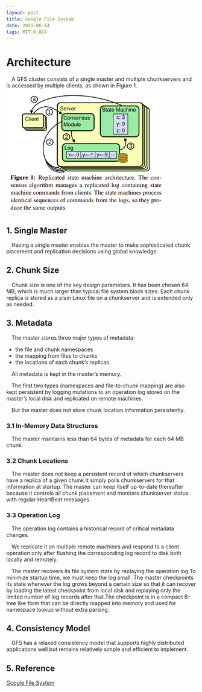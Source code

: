 ```yaml
---
layout: post
title: Google File System 
date: 2021-06-14
tags: MIT-6.824 
---
```

# Architecture
&ensp;&ensp;A GFS cluster consists of a single master and multiple chunkservers and is accessed by multiple clients, as shown in Figure 1.
![](/images/posts/fig1.png) 
## 1. Single Master
&ensp;&ensp;Having a single master enables the master to make sophisticated chunk placement and replication decisions using global knowledge.
## 2. Chunk Size
&ensp;&ensp;Chunk size is one of the key design parameters. It has been chosen 64 MB, which is much larger than typical file system block sizes. Each chunk replica is stored as a plain Linux file on a chunkserver and is extended only as needed.
## 3. Metadata
&ensp;&ensp;The master stores three major types of metadata: 
- the file and chunk namespaces 
- the mapping from files to chunks
- the locations of each chunk’s replicas

&ensp;&ensp;All metadata is kept in the master’s memory.

&ensp;&ensp;The first two types (namespaces and file-to-chunk mapping) are also kept persistent by logging mutations to an operation log stored on the master’s local disk and replicated on remote machines.

&ensp;&ensp;But the master does not store chunk location information persistently.
### 3.1 In-Memory Data Structures
&ensp;&ensp;The master maintains less than 64 bytes of metadata for each 64 MB chunk.
### 3.2 Chunk Locations
&ensp;&ensp;The master does not keep a persistent record of which chunkservers have a replica of a given chunk.It simply polls chunkservers for that information at startup. The master can keep itself up-to-date thereafter because it controls all chunk placement and monitors chunkserver status with regular HeartBeat messages.
### 3.3 Operation Log
&ensp;&ensp;The operation log contains a historical record of critical metadata changes.

&ensp;&ensp;We replicate it on multiple remote machines and respond to a client operation only after flushing the corresponding log record to disk both locally and remotely.

&ensp;&ensp;The master recovers its file system state by replaying the operation log.To minimize startup time, we must keep the log small. The master checkpoints its state whenever the log grows beyond a certain size so that it can recover by loading the latest checkpoint from local disk and replaying only the limited number of log records after that.The checkpoint is in a compact B-tree like form that can be directly mapped into memory and used for namespace lookup without extra parsing. 
## 4. Consistency Model
&ensp;&ensp;GFS has a relaxed consistency model that supports highly distributed applications well but remains relatively simple and efficient to implement. 

## 5. Reference
[Google File System](https://pdos.csail.mit.edu/6.824/papers/gfs.pdf)
